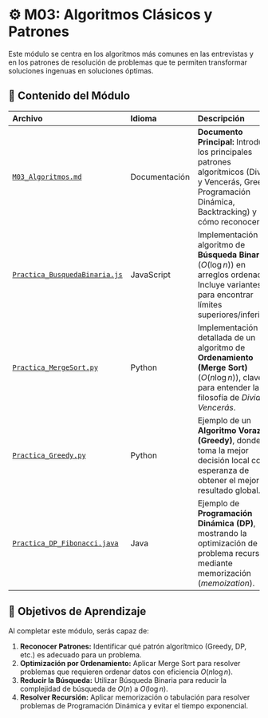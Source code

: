 # ⚙️ M03: Algoritmos Clásicos y Patrones

Este módulo se centra en los algoritmos más comunes en las entrevistas y en los patrones de resolución de problemas que te permiten transformar soluciones ingenuas en soluciones óptimas.

## 📄 Contenido del Módulo

| Archivo | Idioma | Descripción |
| :--- | :--- | :--- |
| [`M03_Algoritmos.md`](M03_Algoritmos.md) | Documentación | **Documento Principal:** Introduce los principales patrones algorítmicos (Divide y Vencerás, Greedy, Programación Dinámica, Backtracking) y cómo reconocerlos. |
| [`Practica_BusquedaBinaria.js`](Practica_BusquedaBinaria.js) | JavaScript | Implementación del algoritmo de **Búsqueda Binaria** ($O(\log n)$) en arreglos ordenados. Incluye variantes para encontrar límites superiores/inferiores. |
| [`Practica_MergeSort.py`](Practica_MergeSort.py) | Python | Implementación detallada de un algoritmo de **Ordenamiento (Merge Sort)** ($O(n \log n)$), clave para entender la filosofía de *Divide y Vencerás*. |
| [`Practica_Greedy.py`](Practica_Greedy.py) | Python | Ejemplo de un **Algoritmo Voraz (Greedy)**, donde se toma la mejor decisión local con la esperanza de obtener el mejor resultado global. |
| [`Practica_DP_Fibonacci.java`](Practica_DP_Fibonacci.java) | Java | Ejemplo de **Programación Dinámica (DP)**, mostrando la optimización de un problema recursivo mediante memorización (*memoization*). |

## 🎯 Objetivos de Aprendizaje

Al completar este módulo, serás capaz de:

1.  **Reconocer Patrones:** Identificar qué patrón algorítmico (Greedy, DP, etc.) es adecuado para un problema.
2.  **Optimización por Ordenamiento:** Aplicar Merge Sort para resolver problemas que requieren ordenar datos con eficiencia $O(n \log n)$.
3.  **Reducir la Búsqueda:** Utilizar Búsqueda Binaria para reducir la complejidad de búsqueda de $O(n)$ a $O(\log n)$.
4.  **Resolver Recursión:** Aplicar memorización o tabulación para resolver problemas de Programación Dinámica y evitar el tiempo exponencial.